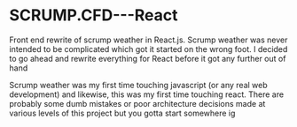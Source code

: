# SCRUMP.CFD---React
Front end rewrite of scrump weather in React.js. Scrump weather was never intended to be complicated which got it started on the wrong foot. 
I decided to go ahead and rewrite everything for React before it got any further out of hand

Scrump weather was my first time touching javascript (or any real web development) and likewise, this was my first time touching react.
There are probably some dumb mistakes or poor architecture decisions made at various levels of this project but you gotta start somewhere ig

